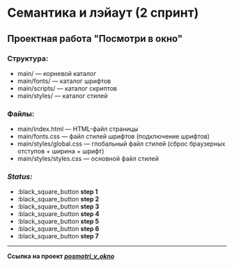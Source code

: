 # Семантика и лэйаут (2 спринт)
## Проектная работа "Посмотри в окно"

### Структура:
- main/ — корневой каталог
- main/fonts/ — каталог шрифтов
- main/scripts/ — каталог скриптов
- main/styles/ — каталог стилей

### Файлы:
- main/index.html — HTML-файл страницы
- main/fonts.css — файл стилей шрифтов (подключение шрифтов)
- main/styles/global.css — глобальный файл стилей (сброс браузерных отступов + ширина + шрифт)
- main/styles/styles.css — основной файл стилей

### _Status:_
- :black_square_button **step 1**
- :black_square_button **step 2**
- :black_square_button **step 3**
- :black_square_button **step 4**
- :black_square_button **step 5**
- :black_square_button **step 6**
- :black_square_button **step 7**
____
**Ссылка на проект _[posmotri_v_okno](https://github.com/alexandr-rodionov/posmotri_v_okno.git)_**